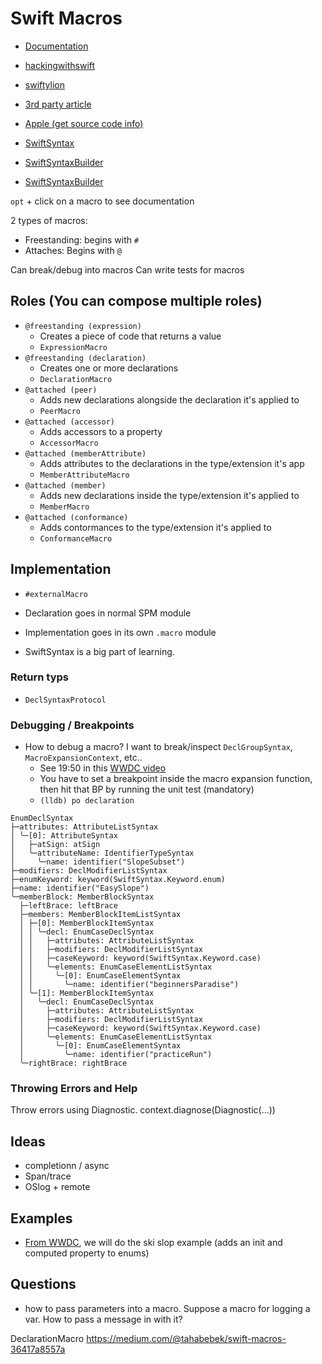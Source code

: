 # Swift Macros

* [Documentation](https://docs.swift.org/swift-book/documentation/the-swift-programming-language/macros/)
* [hackingwithswift](https://www.hackingwithswift.com/swift/5.9/macros)
* [swiftylion](https://swiftylion.com/articles/swift-macros)
* [3rd party article](https://www.avanderlee.com/swift/macros/)

* [Apple (get source code info)](https://developer.apple.com/documentation/swift/file())

* [SwiftSyntax](https://swiftpackageindex.com/apple/swift-syntax/509.0.2/documentation/swiftsyntax)
* [SwiftSyntaxBuilder](https://github.com/apple/swift-syntax/tree/main/Sources/SwiftSyntaxBuilder)
* [SwiftSyntaxBuilder](https://swiftinit.org/docs/swift-syntax/swiftsyntax/exprsyntax)

`opt` + click on a macro to see documentation

2 types of macros:
* Freestanding: begins with `#`
* Attaches: Begins with `@`

Can break/debug into macros
Can write tests for macros

## Roles (You can compose multiple roles)
* `@freestanding (expression)` 
  * Creates a piece of code that returns a value
  * `ExpressionMacro`
* `@freestanding (declaration)` 
  * Creates one or more declarations
  * `DeclarationMacro`
* `@attached (peer)` 
  * Adds new declarations alongside the declaration it's applied to
  * `PeerMacro`
* `@attached (accessor)` 
  * Adds accessors to a property
  * `AccessorMacro`
* `@attached (memberAttribute)` 
  * Adds attributes to the declarations in the type/extension it's app
  * `MemberAttributeMacro`
* `@attached (member)` 
  * Adds new declarations inside the type/extension it's applied to
  * `MemberMacro`
* `@attached (conformance)` 
  * Adds contormances to the type/extension it's applied to
  * `ConformanceMacro`




## Implementation
* `#externalMacro`

* Declaration goes in normal SPM module
* Implementation goes in its own `.macro` module 

* SwiftSyntax is a big part of learning. 


### Return typs
* `DeclSyntaxProtocol`



### Debugging / Breakpoints
* How to debug a macro? I want to break/inspect `DeclGroupSyntax`, `MacroExpansionContext`, etc..
  * See 19:50 in this [WWDC video](https://developer.apple.com/wwdc23/10166) 
  * You have to set a breakpoint inside the  macro expansion function, then hit that BP by running the unit test (mandatory)
  * `(lldb) po declaration`

```
EnumDeclSyntax
├─attributes: AttributeListSyntax
│ ╰─[0]: AttributeSyntax
│   ├─atSign: atSign
│   ╰─attributeName: IdentifierTypeSyntax
│     ╰─name: identifier("SlopeSubset")
├─modifiers: DeclModifierListSyntax
├─enumKeyword: keyword(SwiftSyntax.Keyword.enum)
├─name: identifier("EasySlope")
╰─memberBlock: MemberBlockSyntax
  ├─leftBrace: leftBrace
  ├─members: MemberBlockItemListSyntax
  │ ├─[0]: MemberBlockItemSyntax
  │ │ ╰─decl: EnumCaseDeclSyntax
  │ │   ├─attributes: AttributeListSyntax
  │ │   ├─modifiers: DeclModifierListSyntax
  │ │   ├─caseKeyword: keyword(SwiftSyntax.Keyword.case)
  │ │   ╰─elements: EnumCaseElementListSyntax
  │ │     ╰─[0]: EnumCaseElementSyntax
  │ │       ╰─name: identifier("beginnersParadise")
  │ ╰─[1]: MemberBlockItemSyntax
  │   ╰─decl: EnumCaseDeclSyntax
  │     ├─attributes: AttributeListSyntax
  │     ├─modifiers: DeclModifierListSyntax
  │     ├─caseKeyword: keyword(SwiftSyntax.Keyword.case)
  │     ╰─elements: EnumCaseElementListSyntax
  │       ╰─[0]: EnumCaseElementSyntax
  │         ╰─name: identifier("practiceRun")
  ╰─rightBrace: rightBrace
```
### Throwing Errors and Help
Throw errors using Diagnostic. 
context.diagnose(Diagnostic(...))


## Ideas
* completionn / async 
* Span/trace
* OSlog + remote 


## Examples
* [From WWDC](https://developer.apple.com/wwdc23/10166), we will do the ski slop example (adds an init and computed property to enums) 


## Questions
* how to pass parameters into a macro. Suppose a macro for logging a var. How to pass a message in with it?




DeclarationMacro
https://medium.com/@tahabebek/swift-macros-36417a8557a